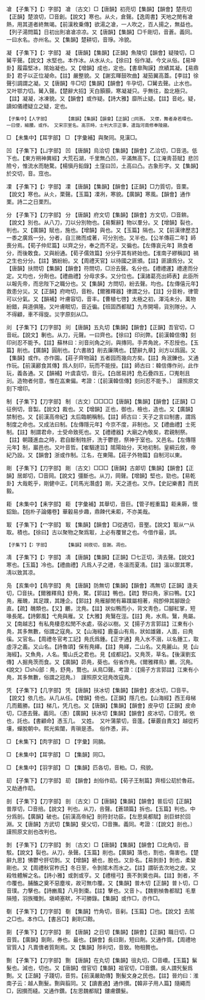 <!-- { "loadSidebar": true } -->
凔	【子集下】【冫字部】	凔	〔古文〕□【唐韻】初亮切【集韻】【韻會】楚亮切【正韻】楚浪切，□音創。【說文】寒也。从仌，倉聲。【逸周書】天地之閒有凔熱，用其道者終無竭。【前漢枚乗傳】欲湯之凔，一人吹之，百人揚之，無益也。【列子湯問篇】日初出則凔凔凉凉。又【唐韻】【集韻】□千剛切，音蒼。義同。一曰水名。亦州名。又【集韻】楚耕切，音琤。冷貌。

凝	【子集下】【冫字部】	凝	【唐韻】【集韻】【正韻】魚陵切【韻會】疑陵切，□觺平聲。【說文】水堅也。本作冰。从水从仌。【徐曰】俗作凝。今文从俗。【易坤卦】履霜堅冰，隂始凝也。又【增韻】成也，定也。【書臯陶謨】庶績其凝。【易鼎卦】君子以正位凝命。【註】嚴整貌。又【謝玄暉鼓吹曲】凝笳翼高蓋。【李註】徐聲引調謂之凝。又【唐韻】牛□切【集韻】【韻會】牛孕切，□觺去聲。止水也。又叶鄂力切。觺入聲。【楚辭大招】天白顥顥，寒凝凝只。乎無往，盈北極只。【註】凝凝，冰凍貌。又【韻會】或作疑。【詩大雅】靡所止疑。【註】音屹。疑，讀如儀禮疑立之疑，定也。

	【子集中】【人字部】		【廣韻】【集韻】【韻會】【正韻】□同褭。　又偠，舞者身若環也。一曰偠，細腰。或作。　又宋宗室名。高宗時，士判大宗正事，遣詣河南修奉陵寢。

□	【未集中】【耳字部】	□	【字彙補】與聚同。見漢□。

凹	【子集下】【凵字部】	凹	【唐韻】烏洽切【集韻】【韻會】乙洽切，□音浥。低下也。【東方朔神異經】大荒石湖，千里無凸凹，平滿無高下。【江淹靑苔賦】悲凹險兮，惟流水而馳騖。【楊愼丹鉛錄】土窪曰凹，土高曰凸。古象形字。又【集韻】於交切，音。窊也。

凓	【子集下】【冫字部】	凓	【唐韻】【集韻】【韻會】【正韻】□力質切，音栗。【說文】寒也。从仌，栗聲。【玉篇】凓冽，寒貌。【廣韻】寒風。【韻會】通作栗。詩二之日栗烈。

分	【子集下】【刀字部】	分	【唐韻】府文切【集韻】【韻會】方文切，□音餴。【說文】別也。从八刀，刀以分別物也。【易繫辭】物以羣分。又【增韻】裂也，判也。又【廣韻】賦也，施也。【增韻】與也。又【玉篇】隔也。又【前漢律歷志】一黍之廣爲一分。分者，自三微而成著，可分別也。又半也。【公羊傳莊二年】師喪分焉。【荀子仲尼篇】以齊之分，奉之而不足。又徧也。【左傳哀元年】熟食者分，而後敢食。又與紛通。【荀子儒效篇】分分乎其有終始也。【淮南子繆稱訓】禍之生也分分。【註】猶紛紛。又【周禮天官】以待國之匪頒。【註】匪讀爲分。又【唐韻】扶問切【集韻】【韻會】符問切，□汾去聲。名分也。【禮禮運】禮達而分定。又均也，分劑也。【禮曲禮】分毋求多。又分位也。【漢諸葛亮出師表】此臣所以報先帝，而忠陛下之職分也。又【集韻】方問切，紛去聲。均也。【左傳僖元年】救患分災。又【正韻】府吻切，音粉。【爾雅釋器】律謂之分。【註】分音粉，律管可以分氣。又【韻補】叶膚容切，音丰。【曹植七啓】太極之初，渾沌未分。萬物紛錯，與道俱隆。又叶膚眠切，音近徧。【班固西都賦】九市開場，貨別隊分。人不得顧，車不得旋。災字原刻从□。

刓	【子集下】【刀字部】	刓	【唐韻】五丸切【集韻】【韻會】【正韻】吾官切，□音岏。【說文】剸也。从刀，元聲。一曰齊也。【徐曰】印刓弊。【前漢韓信傳】刻印刓忍不能予。【註】蘇林曰：刓音刓角之刓，與摶同。手弄角訛，不忍授也。【玉篇】削也。【廣韻】圓削也。【六書故】削去廉隅也。【楚辭九章】刓方以爲圓。又【集韻】或作。亦作園。【莊子齊物論】五者园而幾向方矣。【註】角泯鑠也。又通作玩。【前漢酈食其傳】爲人刻印，玩而不能授。【註】師古曰：韓信傳作刓，此作玩，義各通。又【韻補】叶虞袁切，音元。【白居易詩】危石疊四五，□嵬剞且刓。造物者何意，惟在嵓東偏。考證：〔【前漢韓信傳】刻刓忍不能予。〕　謹照原文刻下增印。 

制	【子集下】【刀字部】	制	〔古文〕□□□□【唐韻】【集韻】【韻會】【正韻】□征例切，音製。【說文】裁也。又【增韻】正也，御也，檢也，造也。又【廣韻】禁制也。又【前漢高帝紀】太后臨朝稱制。【註】師古曰：天子之言曰制書，謂爲制度之命也。又成法曰制。【左傳隱元年】今京不度，非制也。又【禮曲禮】士死制。【註】制謂君命，士受命致死也。又【禮禮器】大廟之內敬矣，君親制祭。【註】朝踐進血之時，君自斷制牲肝，洗于鬱鬯，祭神于室也。又邑名。【左傳隱元年】制，巖邑也。又叶音哲。【崔駰達旨】隂陽始分，天地初制。皇綱云敘，帝紀乃設。又【韻會】浙或作制。江名，在東陽。【莊子外物篇】自制河以東。

剛	【子集下】【刀字部】	剛	〔古文〕□□□【唐韻】古郞切【集韻】【韻會】【正韻】居郞切，□音岡。【說文】彊斷也。从刀，岡聲。【增韻】堅也，勁也。【易乾卦】大哉乾乎，剛健中正。【司馬光潛虛】剛，天之道也。又作。【史記樂書】而民毅。

耟	【未集中】【耒字部】	耟	【字彙補】其舉切，音巨。【管子輕重篇】耟耒耨，懷鉊鈶。【抱朴子論僊卷】華轂易步趣，鼎餗代耒耟，不亦美哉。

冣	【子集下】【冖字部】	冣	【集韻】【韻會】□從遇切，音埾。【說文】冣从冖从取。積也。【徐曰】古以聚物之聚爲冣，上必有覆冒之也。今借作最，誤。

	【子集下】【冫字部】		【集韻】祠夜切，音謝。凋也。

凊	【子集下】【冫字部】	凊	【唐韻】【集韻】【正韻】□七正切，淸去聲。【說文】寒也。【玉篇】冷也。【禮曲禮】凡爲人子之禮，冬溫而夏凊。【註】溫以禦其寒，凊以致其凉。

凫	【亥集中】【鳥字部】	鳧	【唐韻】防無切【集韻】【韻會】馮無切【正韻】逢夫切，□音扶。【爾雅釋鳥】舒鳧，騖。【郭註】鴨也。【疏】野曰鳧，家曰鴨。【又】鳧，雁醜，其足蹼，其踵企。【郭註】鳧雁腳閒有幕蹼屬相著，飛卽伸其腳跟企直。【疏】醜類也。【又】鸍，沈鳧。【註】狀似鴨而小，背文靑色，□腳紅掌，短喙長尾。【詩鄭風】弋鳧與雁。又【大雅】鳧鷖在涇。【註】鳧，水鳥。鷖，鳧屬。又【南越志】有私鳧棲息松閒不水處，宿必以樹。又【揚子方言郭註】江東有小鳧，其多無數，俗謂之寇鳧。又【山海經】鹿臺山有鳥，狀如雄雞，人面，曰鳧徯。又官名。【周禮冬官考工記】鳧氏爲鍾。【正字通】鳧入水不溺，以名鍾工，取虛浮之義。又山名。【詩魯頌】保有鳧繹。【註】鳧繹，二山名。又鳧麗山。見【山海經】。又魚鳧，人名。蜀山氏之君也。見【成都記】。又鳧茨，草名。【後漢劉玄傳】人掘鳧茨而食。又【廣韻】茆鳧，葵也。俗省作鳧。《爾雅釋鳥》鸍，沉鳧。《說文》□shū部：鳧，舒鳧，鶩也。从鳥□聲。考證：〔【揚子方言郭註】江東有小鳧，其多無數，俗謂之冠鳧。〕　謹照原文冠鳧改寇鳧。 

凭	【子集下】【几字部】	凭	【唐韻】扶冰切【集韻】【韻會】皮冰切，□音平。【說文】依几也。从几从任。【增韻】倚也。【正韻】隱几也。【山海經】西王母梯几而戴勝。【註】梯几，凭几也。又【唐韻】【集韻】【韻會】皮孕切【正韻】皮命切，□憑去聲。義同。（憑）【廣韻】扶冰切【集韻】【韻會】皮冰切，□音凭。依也，託也。【書顧命】憑玉几。　又姓。　又叶蒲蒙切，音蓬。【華覈自責文】越從朽壤，蟬脫朝中。熙光紫闥，靑瑣是憑。　俗作慿，非。

□	【未集下】【肉字部】	□	【字彙】同腩。

□	【未集中】【耳字部】	□	【集韻】同□。

□	【未集中】【羽字部】	□	【集韻】匹各切，音粕。□，飛貌。

刧	【子集下】【刀字部】	刧	【韻會】刦俗作刧。【荀子王制篇】齊桓公刧於魯莊。又劫通作刧。

剖	【子集下】【刀字部】	剖	〔古文〕□【唐韻】【集韻】【韻會】普后切【正韻】普厚切，□音掊。【說文】判也。从刀，咅聲。【蒼頡篇】拆也。【玉篇】判也。中分爲剖。【廣韻】破也。【前漢高帝紀】剖符封功臣。【左思吳都賦】剖巨蚌於回淵。又【唐韻】方武切【集韻】斐父切，□音撫。義同。考證：〔【說文】剖也。〕　謹照原文剖也改判也。 

剝	【子集下】【刀字部】	剝	〔古文〕□【唐韻】【集韻】【韻會】□北角切，音駁。【說文】裂也。从刀，彔聲。【玉篇】削也。【廣韻】落也，割也，傷害也。【楚辭九思】怫鬱兮肝切剝。又【增韻】褫也，脫也。又卦名。【易剝卦】剝也，柔變剛也。又【周禮秋官柞氏】冬日至，令剝隂木而水之。【註】謂斫去次地之皮。又殺牲體解之名。【詩小雅】或剝或亨。又【禮檀弓】喪不剝奠也與。【註】剝者，不巾覆也。脯醢之奠不惡塵埃，故可無巾覆。又【集韻】普木切【正韻】普卜切，□音璞。力擊也。【詩豳風】八月剝棗。【註】擊也。又音卜。【魏劉楨魯都賦】毛羣隕殪，羽族殲剝。塡崎塞畎，不可勝錄。【集韻】或作□，亦作□。

劅	【子集下】【刀字部】	劅	【集韻】竹角切，音剢。【玉篇】□也。【說文】去隂之□也。本作□。【書呂□】劓刵□黥。

劕	【子集下】【刀字部】	劕	【唐韻】之日切【集韻】【韻會】【正韻】職日切，□音質。【廣韻】劕劑，券也。最也。【韻會】長曰劕，短曰劑。又通作質。【周禮地官質人】凡賣儥者質劑焉。又【集韻】陟利切，音致。物相贅也。

劗	【子集下】【刀字部】	劗	【唐韻】在丸切【集韻】徂丸切，□音巑。【玉篇】鬀髮也。減也，切也。又【唐韻】借官切【集韻】祖官切，□音鑽。吳人謂髠髮爲劗。又【正韻】子踐切，音剪。【前漢嚴助傳】劗髮文身之民也。【註】晉灼曰：淮南子云：越人劗髮。劗與翦同。又【讀書通】通作攅。【韓非子用人篇】隨繩而□，因攅而縫。又通作鑽。【左思魏都賦】鏤膚鑽髮。

